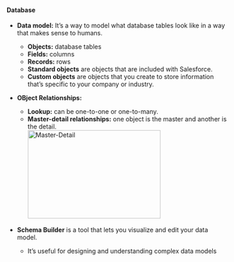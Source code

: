#### Database
- **Data model:** It’s a way to model what database tables look like in a way that makes sense to humans.
  - **Objects:** database tables
  - **Fields:** columns 
  - **Records:** rows 
  - **Standard objects** are objects that are included with Salesforce.
  - **Custom objects** are objects that you create to store information that’s specific to your company or industry.
- **OBject Relationships:**
  - **Lookup:** can be one-to-one or one-to-many.
  - **Master-detail relationships:** one object is the master and another is the detail.<br>
 <img src="https://user-images.githubusercontent.com/83938514/166174389-7abba614-5ff2-4f26-974d-e11c28293a3d.png" alt="Master-Detail" height="200" width="300" /> <br>

- **Schema Builder** is a tool that lets you visualize and edit your data model.
  - It’s useful for designing and understanding complex data models


  
